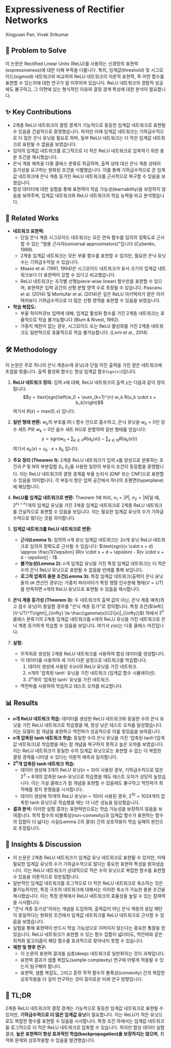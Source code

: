 # Expressiveness of Rectifier Networks

Xingyuan Pan, Vivek Srikumar

## 🧩 Problem to Solve

이 논문은 Rectified Linear Units (ReLU)를 사용하는 신경망의 표현력(expressiveness)에 대한 이해 부족을 다룹니다. 특히, 임계값(threshold) 및 시그모이드(sigmoid) 네트워크와 비교하여 ReLU 네트워크의 이론적 표현력, 즉 어떤 함수를 표현할 수 있는지에 대한 연구가 덜 이루어져 있습니다. ReLU 네트워크의 경험적 성공에도 불구하고, 그 이면에 있는 형식적인 이유와 결정 경계 특성에 대한 분석이 필요합니다.

## ✨ Key Contributions

- 2계층 ReLU 네트워크의 결정 경계가 기능적으로 동등한 임계값 네트워크로 표현될 수 있음을 건설적으로 증명했습니다. 하지만 이때 임계값 네트워크는 기하급수적으로 더 많은 은닉 유닛을 필요로 하며, 일부 ReLU 네트워크는 더 작은 임계값 네트워크로 표현될 수 없음을 보였습니다.
- 임의의 임계값 네트워크를 로그적으로 더 작은 ReLU 네트워크로 압축하기 위한 충분 조건을 제시했습니다.
- 은닉 계층 예측을 다중 클래스 분류로 취급하여, 출력 상태 대신 은닉 계층 상태의 등가성을 요구하는 완화된 조건을 식별했습니다. 이를 통해 기하급수적으로 큰 임계값 네트워크에 은닉 계층 등가인 ReLU 네트워크를 근사적으로 복구할 수 있음을 보였습니다.
- 합성 데이터에 대한 실험을 통해 표현력이 학습 가능성(learnability)을 보장하지 않음을 보여주며, 임계값 네트워크와 ReLU 네트워크의 학습 능력을 비교 분석했습니다.

## 📎 Related Works

- **네트워크 표현력:**
  - 단일 은닉 계층 시그모이드 네트워크는 모든 연속 함수를 임의의 정확도로 근사할 수 있는 "범용 근사자(universal approximators)"입니다 (Cybenko, 1989).
  - 2계층 임계값 네트워크는 모든 부울 함수를 표현할 수 있지만, 필요한 은닉 유닛 수는 기하급수적일 수 있습니다.
  - Maass et al. (1991, 1994)은 시그모이드 네트워크가 유사 크기의 임계값 네트워크보다 더 표현력이 강할 수 있다고 비교했습니다.
  - ReLU 네트워크는 조각별 선형(piece-wise linear) 함수만을 표현할 수 있으며, 표현력은 입력 공간의 선형 분할 영역 수로 측정될 수 있습니다. Pascanu et al. (2014) 및 Montufar et al. (2014)은 깊은 ReLU 아키텍처가 얕은 아키텍처보다 기하급수적으로 더 많은 선형 영역을 표현할 수 있음을 보였습니다.
- **학습 복잡도:**
  - 부울 하이퍼큐브 입력에 대해, 임계값 활성화 함수를 가진 2계층 네트워크는 효율적으로 학습 불가능합니다 (Blum & Rivest, 1992).
  - 가중치 제한이 없는 경우, 시그모이드 또는 ReLU 활성화를 가진 2계층 네트워크도 일반적으로 효율적으로 학습 불가능합니다. (Livni et al., 2014)

## 🛠️ Methodology

이 논문은 주로 하나의 은닉 계층($n$개 유닛)과 단일 이진 출력을 가진 얕은 네트워크에 초점을 맞춥니다. 출력 활성화 함수는 항상 임계값 함수(`sgn(x)`)입니다.

1. **ReLU 네트워크 정의:**
   입력 $x$에 대해, ReLU 네트워크의 출력 $y$는 다음과 같이 정의됩니다:
   $$y = \text{sgn}\left(w_0 + \sum_{k=1}^{n} w_k R(u_k \cdot x + b_k)\right)$$
   여기서 $R(x) = \text{max}(0, x)$ 입니다.

2. **일반 형태 변환:**
   $w_k$의 부호를 $R(\cdot)$ 함수 안으로 흡수하고, 은닉 유닛을 $w_k > 0$인 양수 세트 $P$와 $w_k < 0$인 음수 세트 $N$으로 분할하여 일반 형태를 얻습니다:
   $$y = \text{sgn}\left(w_0 + \sum_{k \in P} R(a_k(x)) - \sum_{k \in N} R(a_k(x))\right)$$
   여기서 $a_k(x) = u_k \cdot x + b_k$ 입니다.

3. **주요 정리 (Theorem 1):**
   2계층 ReLU 네트워크가 입력 $x$를 양성으로 분류하는 조건과 $P$ 및 $N$의 부분집합 $S_1, S_2$를 사용한 일련의 부등식 조건이 동등함을 증명합니다. 이는 ReLU 네트워크의 결정 경계를 부울 논리식 (DNF 또는 CNF)으로 표현할 수 있음을 의미합니다. 각 부등식 항은 입력 공간에서 하나의 초평면(hyperplane)에 해당합니다.

4. **ReLU를 임계값 네트워크로 변환:**
   Theorem 1에 따라, $n_1 = |P|$, $n_2 = |N|$일 때, $2^{n_1+n_2}$개의 임계값 유닛을 가진 3계층 임계값 네트워크로 2계층 ReLU 네트워크를 건설적으로 표현할 수 있음을 보입니다. 이는 필요한 임계값 유닛의 수가 기하급수적으로 많다는 것을 의미합니다.

5. **임계값 네트워크를 ReLU 네트워크로 변환:**

   - **근사(Lemma 1):** 임의의 $n$개 유닛 임계값 네트워크는 $2n$개 유닛 ReLU 네트워크로 임의의 정확도로 근사될 수 있습니다: $\text{sgn}(v \cdot x + d) \approx \frac{1}{\epsilon} [R(v \cdot x + d + \epsilon) - R(v \cdot x + d - \epsilon)] - 1$.
   - **불가능성(Lemma 2):** $n$개 임계값 유닛을 가진 특정 임계값 네트워크는 더 적은 수의 은닉 ReLU 유닛으로 표현될 수 없음을 반례를 통해 보입니다.
   - **로그적 압축의 충분 조건(Lemma 3):** 특정 임계값 네트워크(출력이 은닉 유닛들의 `OR` 연산인 경우)는 가중치 파라미터가 특정 행렬 인수분해 형태($V=UT$)를 만족하면 $n$개의 ReLU 유닛으로 표현될 수 있음을 제시합니다.

6. **은닉 계층 등가성 (Theorem 3):**
   두 네트워크의 출력 값이 아닌, 은닉 계층 예측(최고 점수 유닛)이 동일할 경우를 "은닉 계층 등가"로 정의합니다. 특정 조건($\left\|(V-UT)^T\right\|_{\infty} \le \frac{\gamma(x)}{2\|x\|_{\infty}}$) 하에서 $2^n$ 클래스 분류기의 2계층 임계값 네트워크를 $n$개의 ReLU 유닛을 가진 네트워크로 은닉 계층 등가하게 학습할 수 있음을 보입니다. 여기서 $\gamma(x)$는 다중 클래스 마진입니다.

7. **실험:**
   - 무작위로 생성된 2계층 ReLU 네트워크를 사용하여 합성 데이터를 생성합니다.
   - 이 데이터를 사용하여 세 가지 다른 설정으로 네트워크를 학습합니다:
     1. 데이터 생성에 사용된 수($n$)의 ReLU 유닛을 가진 네트워크.
     2. $n$개의 '압축된 tanh' 유닛을 가진 네트워크 (임계값 함수 시뮬레이션).
     3. $2^n$개의 '압축된 tanh' 유닛을 가진 네트워크.
   - 역전파를 사용하여 학습하고 테스트 오차를 비교합니다.

## 📊 Results

- **$n$개 ReLU 네트워크 학습:** 데이터를 생성한 ReLU 네트워크와 동일한 수의 은닉 유닛을 가진 ReLU 네트워크로 학습했을 때, 항상 낮은 테스트 오차를 달성했습니다. 이는 모델이 참 개념을 표현하고 역전파가 성공적으로 이를 찾았음을 보여줍니다.
- **$n$개 압축된 tanh 네트워크 학습:** 동일한 수의 은닉 유닛을 가진 '압축된 tanh'(임계값 네트워크)로 학습했을 때는 참 개념을 복구하지 못하고 높은 오차를 보였습니다. 이는 ReLU 네트워크가 동일한 수의 임계값 유닛으로는 표현할 수 없는 더 복잡한 결정 경계를 나타낼 수 있다는 이론적 예측과 일치합니다.
- **$2^n$개 압축된 tanh 네트워크 학습:**
  - 데이터 생성에 3개의 ReLU 유닛($n=3$)이 사용된 경우, 기하급수적으로 많은 $2^3 = 8$개의 압축된 tanh 유닛으로 학습했을 때도 테스트 오차가 상당히 높았습니다. 이는 가설 클래스가 참 개념을 표현할 수 있음에도 불구하고 역전파가 최적해를 찾지 못했음을 시사합니다.
  - 데이터 생성에 10개의 ReLU 유닛($n=10$)이 사용된 경우, $2^{10} = 1024$개의 압축된 tanh 유닛으로 학습했을 때는 더 나은 성능을 달성했습니다.
- **결과 분석:** 이러한 실험 결과는 표현력만으로는 학습 가능성을 보장하지 않음을 보여줍니다. 목적 함수의 비볼록성(non-convexity)과 임계값 함수가 표현하는 함수의 집합이 더 넓다는 사실(Lemma 2의 결과) 간의 상호작용이 학습 실패의 원인으로 추정됩니다.

## 🧠 Insights & Discussion

- 이 논문은 2계층 ReLU 네트워크가 임계값 유닛 네트워크로 표현될 수 있지만, 이때 필요한 임계값 유닛의 수가 기하급수적으로 많다는 중요한 표현력 특성을 밝혀냈습니다. 이는 ReLU 네트워크가 상대적으로 적은 수의 유닛으로 복잡한 함수를 표현할 수 있음을 이론적으로 뒷받침합니다.
- 일반적인 임계값 네트워크를 로그적으로 더 작은 ReLU 네트워크로 축소하는 것은 불가능하지만, 특정 구조의 네트워크에 대해서는 이러한 축소가 가능한 충분 조건을 제시했습니다. 이는 특정 문제에서 ReLU 네트워크의 효율성을 높일 수 있는 잠재력을 시사합니다.
- "은닉 계층 등가성"이라는 개념을 도입하여, 출력값이 아닌 은닉 계층의 응답 패턴이 동일하다는 완화된 조건에서 임계값 네트워크를 ReLU 네트워크로 근사할 수 있음을 보였습니다.
- 실험을 통해 표현력이 반드시 학습 가능성으로 이어지지 않는다는 중요한 통찰을 얻었습니다. ReLU 네트워크가 표현할 수 있는 함수 집합이 넓더라도, 역전파와 같은 최적화 알고리즘이 해당 함수를 효과적으로 찾아내지 못할 수 있습니다.
- **제한 및 향후 연구:**
  - 이 논문의 표현력 결과를 심층(deep) 네트워크로 일반화하는 것이 과제입니다.
  - 표현력 결과가 샘플 복잡도(sample complexity) 연구에 어떻게 적용될 수 있는지 탐구해야 합니다.
  - 표현력, 샘플 복잡도, 그리고 훈련 목적 함수의 볼록성(convexity) 간의 복잡한 상호작용을 더 깊이 연구하는 것이 흥미로운 미래 연구 방향입니다.

## 📌 TL;DR

2계층 ReLU 네트워크의 결정 경계는 기능적으로 동등한 임계값 네트워크로 표현될 수 있지만, **기하급수적으로 더 많은 임계값 유닛**이 필요합니다. 이는 ReLU가 적은 유닛으로도 복잡한 함수를 표현할 수 있음을 시사합니다. 특정 조건 하에서는 임계값 네트워크를 로그적으로 더 작은 ReLU 네트워크로 압축할 수 있습니다. 하지만 합성 데이터 실험 결과, **높은 표현력이 항상 효과적인 학습(backpropagation)을 보장하지는 않으며**, 최적화 문제와 상호작용할 수 있음을 발견했습니다.

